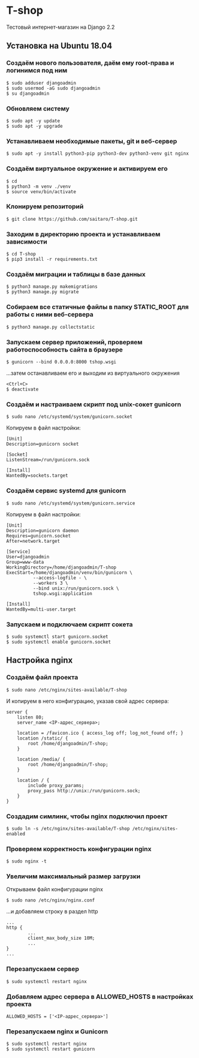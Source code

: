 # T-shop
Тестовый интернет-магазин на Django 2.2

## Установка на Ubuntu 18.04
### Создаём нового пользователя, даём ему root-права и логинимся под ним
```
$ sudo adduser djangoadmin
$ sudo usermod -aG sudo djangoadmin
$ su djangoadmin
```
### Обновляем систему
```
$ sudo apt -y update
$ sudo apt -y upgrade
```
### Устанавливаем необходимые пакеты, git и веб-сервер
```
$ sudo apt -y install python3-pip python3-dev python3-venv git nginx
```
### Создаём виртуальное окружение и активируем его
```
$ cd
$ python3 -m venv ./venv
$ source venv/bin/activate
```
### Клонируем репозиторий
```
$ git clone https://github.com/saitaro/T-shop.git
```
### Заходим в директорию проекта и устанавливаем зависимости
```
$ cd T-shop
$ pip3 install -r requirements.txt 
```
### Создаём миграции и таблицы в базе данных
```
$ python3 manage.py makemigrations
$ python3 manage.py migrate
```
### Собираем все статичные файлы в папку STATIC_ROOT для работы с ними веб-сервера
```
$ python3 manage.py collectstatic
```
### Запускаем сервер приложений, проверяем работоспособность сайта в браузере
```
$ gunicorn --bind 0.0.0.0:8000 tshop.wsgi
```
...затем останавливаем его и выходим из виртуального окружения
```
<Ctrl+C>
$ deactivate
```
### Создаём и настраиваем скрипт под unix-сокет gunicorn
```
$ sudo nano /etc/systemd/system/gunicorn.socket
```
Копируем в файл настройки:
```
[Unit]
Description=gunicorn socket

[Socket]
ListenStream=/run/gunicorn.sock

[Install]
WantedBy=sockets.target
```
### Создаём сервис systemd для gunicorn
```
$ sudo nano /etc/systemd/system/gunicorn.service
```
Копируем в файл настройки:
```
[Unit]
Description=gunicorn daemon
Requires=gunicorn.socket
After=network.target

[Service]
User=djangoadmin
Group=www-data
WorkingDirectory=/home/djangoadmin/T-shop
ExecStart=/home/djangoadmin/venv/bin/gunicorn \
          --access-logfile - \
          --workers 3 \
          --bind unix:/run/gunicorn.sock \
          tshop.wsgi:application

[Install]
WantedBy=multi-user.target
```
### Запускаем и подключаем скрипт сокета
```
$ sudo systemctl start gunicorn.socket
$ sudo systemctl enable gunicorn.socket
```
## Настройка nginx
### Создаём файл проекта
```
$ sudo nano /etc/nginx/sites-available/T-shop
```
И копируем в него конфигурацию, указав свой адрес сервера:
```
server {
    listen 80;
    server_name <IP-адрес_сервера>;

    location = /favicon.ico { access_log off; log_not_found off; }
    location /static/ {
        root /home/djangoadmin/T-shop;
    }
    
    location /media/ {
        root /home/djangoadmin/T-shop;    
    }

    location / {
        include proxy_params;
        proxy_pass http://unix:/run/gunicorn.sock;
    }
}
```

### Создадим симлинк, чтобы nginx подключил проект
```
$ sudo ln -s /etc/nginx/sites-available/T-shop /etc/nginx/sites-enabled
```

### Проверяем корректность конфигурации nginx
```
$ sudo nginx -t
```

### Увеличим максимальный размер загрузки

Открываем файл конфигурации nginx

```
$ sudo nano /etc/nginx/nginx.conf
```

...и добавляем строку в раздел http

```
...
http {
        ...
        client_max_body_size 10M;
        ...
}
...
```

### Перезапускаем сервер

```
$ sudo systemctl restart nginx
```

### Добавляем адрес сервера в ALLOWED_HOSTS в настройках проекта

```
ALLOWED_HOSTS = ['<IP-адрес_сервера>']
```
### Перезапускаем nginx и Gunicorn

```
$ sudo systemctl restart nginx
$ sudo systemctl restart gunicorn
```
